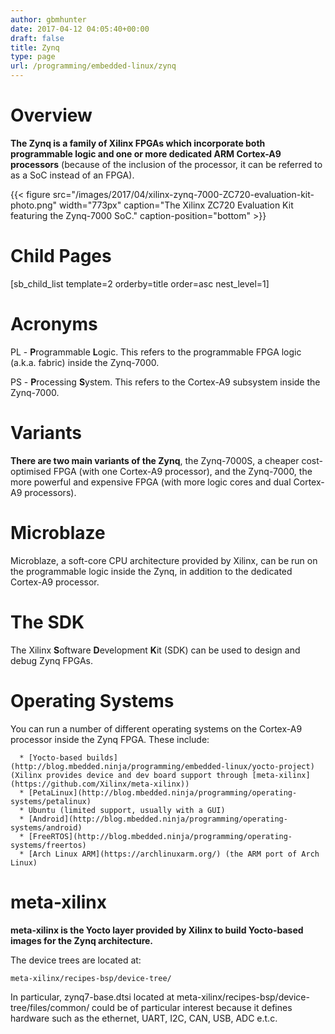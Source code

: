 ```yaml
---
author: gbmhunter
date: 2017-04-12 04:05:40+00:00
draft: false
title: Zynq
type: page
url: /programming/embedded-linux/zynq
---
```


# Overview




**The Zynq is a family of Xilinx FPGAs which incorporate both programmable logic and one or more dedicated ARM Cortex-A9 processors** (because of the inclusion of the processor, it can be referred to as a SoC instead of an FPGA).



{{< figure src="/images/2017/04/xilinx-zynq-7000-ZC720-evaluation-kit-photo.png" width="773px" caption="The Xilinx ZC720 Evaluation Kit featuring the Zynq-7000 SoC." caption-position="bottom" >}}



# Child Pages




[sb_child_list template=2 orderby=title order=asc nest_level=1]




# Acronyms




PL - **P**rogrammable **L**ogic. This refers to the programmable FPGA logic (a.k.a. fabric) inside the Zynq-7000.




PS - **P**rocessing **S**ystem. This refers to the Cortex-A9 subsystem inside the Zynq-7000.




# Variants




**There are two main variants of the Zynq**, the Zynq-7000S, a cheaper cost-optimised FPGA (with one Cortex-A9 processor), and the Zynq-7000, the more powerful and expensive FPGA (with more logic cores and dual Cortex-A9 processors).




# Microblaze




Microblaze, a soft-core CPU architecture provided by Xilinx, can be run on the programmable logic inside the Zynq, in addition to the dedicated Cortex-A9 processor.




# The SDK




The Xilinx **S**oftware **D**evelopment **K**it (SDK) can be used to design and debug Zynq FPGAs.




# Operating Systems




You can run a number of different operating systems on the Cortex-A9 processor inside the Zynq FPGA. These include:





	  * [Yocto-based builds](http://blog.mbedded.ninja/programming/embedded-linux/yocto-project) (Xilinx provides device and dev board support through [meta-xilinx](https://github.com/Xilinx/meta-xilinx))
	  * [PetaLinux](http://blog.mbedded.ninja/programming/operating-systems/petalinux)
	  * Ubuntu (limited support, usually with a GUI)
	  * [Android](http://blog.mbedded.ninja/programming/operating-systems/android)
	  * [FreeRTOS](http://blog.mbedded.ninja/programming/operating-systems/freertos)
	  * [Arch Linux ARM](https://archlinuxarm.org/) (the ARM port of Arch Linux)



# meta-xilinx




**meta-xilinx is the Yocto layer provided by Xilinx to build Yocto-based images for the Zynq architecture.**




The device trees are located at:



    
    meta-xilinx/recipes-bsp/device-tree/




In particular, zynq7-base.dtsi located at meta-xilinx/recipes-bsp/device-tree/files/common/ could be of particular interest because it defines hardware such as the ethernet, UART, I2C, CAN, USB, ADC e.t.c.

